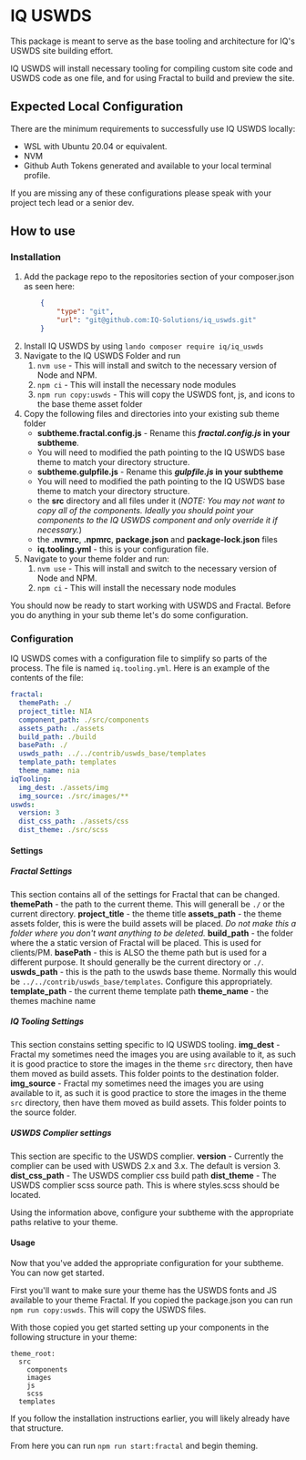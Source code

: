 # IQ USWDS
This package is meant to serve as the base tooling and architecture for IQ's USWDS site building effort.

IQ USWDS will install necessary tooling for compiling custom site code and USWDS code as one file, and for using Fractal to build and preview the site.

## Expected Local Configuration
There are the minimum requirements to successfully use IQ USWDS locally:
* WSL with Ubuntu 20.04 or equivalent.
* NVM
* Github Auth Tokens generated and available to your local terminal profile.

If you are missing any of these configurations please speak with your project tech lead or a senior dev.

## How to use
### Installation
1. Add the package repo to the repositories section of your composer.json as seen here:
    ```json
        {
            "type": "git",
            "url": "git@github.com:IQ-Solutions/iq_uswds.git"
        }
    ```
2. Install IQ USWDS by using `lando composer require iq/iq_uswds`
3. Navigate to the IQ USWDS Folder and run
   1. `nvm use` - This will install and switch to the necessary version of Node and NPM.
   2. `npm ci` - This will install the necessary node modules
   3. `npm run copy:uswds` - This will copy the USWDS font, js, and icons to the base theme asset folder
4. Copy the following files and directories into your existing sub theme folder
    *  __subtheme.fractal.config.js__ - Rename this __*fractal.config.js* in your subtheme__.
      * You will need to modified the path pointing to the IQ USWDS base theme to match your directory structure.
    *  __subtheme.gulpfile.js__ - Rename this __*gulpfile.js* in your subtheme__
      * You will need to modified the path pointing to the IQ USWDS base theme to match your directory structure.
    * the __src__ directory and all files under it (*NOTE: You may not want to copy all of the components. Ideally you should point your components to the IQ USWDS component and only override it if necessary.*)
    * the __.nvmrc__, __.npmrc__, __package.json__ and __package-lock.json__ files
    * __iq.tooling.yml__ - this is your configuration file.
5. Navigate to your theme folder and run:
   1. `nvm use` - This will install and switch to the necessary version of Node and NPM.
   2. `npm ci` - This will install the necessary node modules

You should now be ready to start working with USWDS and Fractal. Before you do anything in your sub theme let's do some configuration.

### Configuration
IQ USWDS comes with a configuration file to simplify so parts of the process. The file is named `iq.tooling.yml`. Here is an example of the contents of the file:
```yaml
fractal:
  themePath: ./
  project_title: NIA
  component_path: ./src/components
  assets_path: ./assets
  build_path: ./build
  basePath: ./
  uswds_path: ../../contrib/uswds_base/templates
  template_path: templates
  theme_name: nia
iqTooling:
  img_dest: ./assets/img
  img_source: ./src/images/**
uswds:
  version: 3
  dist_css_path: ./assets/css
  dist_theme: ./src/scss
```

#### Settings
##### Fractal Settings
This section contains all of the settings for Fractal that can be changed.
__themePath__ - the path to the current theme. This will generall be `./` or the current directory.
__project_title__ - the theme title
__assets_path__ - the theme assets folder, this is were the build assets will be placed. *Do not make this a folder where you don't want anything to be deleted.*
__build_path__ - the folder where the a static version of Fractal will be placed. This is used for clients/PM.
__basePath__ - this is ALSO the theme path but is used for a different purpose. It should generally be the current directory or `./`.
__uswds_path__ - this is the path to the uswds base theme. Normally this would be `../../contrib/uswds_base/templates`. Configure this appropriately.
__template_path__ - the current theme template path
__theme_name__ - the themes machine name
##### IQ Tooling Settings
This section constains setting specific to IQ USWDS tooling.
__img_dest__ - Fractal my sometimes need the images you are using available to it, as such it is good practice to store the images in the theme `src` directory, then have them moved as build assets. This folder points to the destination folder.
__img_source__ - Fractal my sometimes need the images you are using available to it, as such it is good practice to store the images in the theme `src` directory, then have them moved as build assets. This folder points to the source folder.
##### USWDS Complier settings
This section are specific to the USWDS complier.
__version__ - Currently the complier can be used with USWDS 2.x and 3.x. The default is version 3.
__dist_css_path__ - The USWDS complier css build path
__dist_theme__ - The USWDS complier scss source path. This is where styles.scss should be located.

Using the information above, configure your subtheme with the appropriate paths relative to your theme.
#### Usage
Now that you've added the appropriate configuration for your subtheme. You can now get started.

First you'll want to make sure your theme has the USWDS fonts and JS available to your theme Fractal.
If you copied the package.json you can run `npm run copy:uswds`. This will copy the USWDS files.

With those copied you get started setting up your components in the following structure in your theme:
```
theme_root:
  src
    components
    images
    js
    scss
  templates
```

If you follow the installation instructions earlier, you will likely already have that structure.

From here you can run `npm run start:fractal` and begin theming.